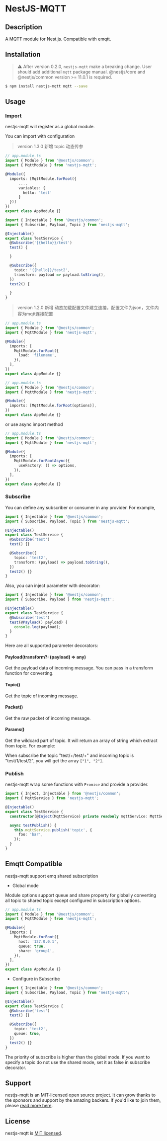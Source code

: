 # NestJS-MQTT

## Description

A MQTT module for Nest.js. Compatible with emqtt.

## Installation

> ⚠️ After version 0.2.0, `nestjs-mqtt` make a breaking change. User should add additional `mqtt` package manual.
> @nestjs/core and @nestjs/common version >= 11.0.1 is required.

```bash
$ npm install nestjs-mqtt mqtt --save
```

## Usage

### Import

nestjs-mqtt will register as a global module.

You can import with configuration

> version 1.3.0 新增 topic 动态传参

```typescript
// app.module.ts
import { Module } from '@nestjs/common';
import { MqttModule } from 'nestjs-mqtt';

@Module({
  imports: [MqttModule.forRoot({
      ...,
      variables: {
        hello: 'test'
      }
  })]
})
export class AppModule {}

import { Injectable } from '@nestjs/common';
import { Subscribe, Payload, Topic } from 'nestjs-mqtt';

@Injectable()
export class TestService {
  @Subscribe('{{hello}}/test')
  test() {

  }

  @Subscribe({
    topic: '{{hello}}/test2',
    transform: payload => payload.toString(),
  })
  test2() {

  }
}
```

> version 1.2.0 新增 动态加载配置文件建立连接，配置文件为json，文件内容为mqtt连接配置

```typescript
// app.module.ts
import { Module } from '@nestjs/common';
import { MqttModule } from 'nestjs-mqtt';

@Module({
  imports: [
    MqttModule.forRoot({
      load: 'filename',
    }),
  ],
})
export class AppModule {}
```

```typescript
// app.module.ts
import { Module } from '@nestjs/common';
import { MqttModule } from 'nestjs-mqtt';

@Module({
  imports: [MqttModule.forRoot(options)],
})
export class AppModule {}
```

or use async import method

```typescript
// app.module.ts
import { Module } from '@nestjs/common';
import { MqttModule } from 'nestjs-mqtt';

@Module({
  imports: [
    MqttModule.forRootAsync({
      useFactory: () => options,
    }),
  ],
})
export class AppModule {}
```

### Subscribe

You can define any subscriber or consumer in any provider. For example,

```typescript
import { Injectable } from '@nestjs/common';
import { Subscribe, Payload, Topic } from 'nestjs-mqtt';

@Injectable()
export class TestService {
  @Subscribe('test')
  test() {}

  @Subscribe({
    topic: 'test2',
    transform: (payload) => payload.toString(),
  })
  test2() {}
}
```

Also, you can inject parameter with decorator:

```typescript
import { Injectable } from '@nestjs/common';
import { Subscribe, Payload } from 'nestjs-mqtt';

@Injectable()
export class TestService {
  @Subscribe('test')
  test(@Payload() payload) {
    console.log(payload);
  }
}
```

Here are all supported parameter decorators:

#### Payload(transform?: (payload) => any)

Get the payload data of incoming message. You can pass in a transform function for converting.

#### Topic()

Get the topic of incoming message.

#### Packet()

Get the raw packet of incoming message.

#### Params()

Get the wildcard part of topic. It will return an array of string which extract from topic. For example:

When subscribe the topic "test/+/test/+" and incoming topic is "test/1/test/2", you will get the array `["1", "2"]`.

### Publish

nestjs-mqtt wrap some functions with `Promise` and provide a provider.

```typescript
import { Inject, Injectable } from '@nestjs/common';
import { MqttService } from 'nestjs-mqtt';

@Injectable()
export class TestService {
  constructor(@Inject(MqttService) private readonly mqttService: MqttService) {}

  async testPublish() {
    this.mqttService.publish('topic', {
      foo: 'bar',
    });
  }
}
```

## Emqtt Compatible

nestjs-mqtt support emq shared subscription

- Global mode

Module options support queue and share property for globally converting all topic to shared topic except configured in subscription options.

```typescript
// app.module.ts
import { Module } from '@nestjs/common';
import { MqttModule } from 'nestjs-mqtt';

@Module({
  imports: [
    MqttModule.forRoot({
      host: '127.0.0.1',
      queue: true,
      share: 'group1',
    }),
  ],
})
export class AppModule {}
```

- Configure in Subscribe

```typescript
import { Injectable } from '@nestjs/common';
import { Subscribe, Payload, Topic } from 'nestjs-mqtt';

@Injectable()
export class TestService {
  @Subscribe('test')
  test() {}

  @Subscribe({
    topic: 'test2',
    queue: true,
  })
  test2() {}
}
```

The priority of subscribe is higher than the global mode. If you want to specify a topic do not use the shared mode, set it as false in subscribe decorator.

## Support

nestjs-mqtt is an MIT-licensed open source project. It can grow thanks to the sponsors and support by the amazing backers. If you'd like to join them, please [read more here](https://docs.nestjs.com/support).

## License

nestjs-mqtt is [MIT licensed](LICENSE).
